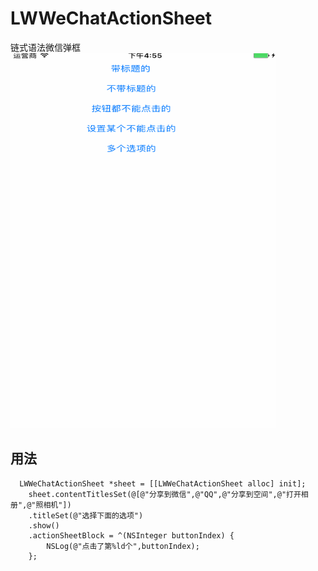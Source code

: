 # LWWeChatActionSheet
链式语法微信弹框
<br>
<img height="600" width = "425" src="https://github.com/zombieEnginner/LWWeChatActionSheet/blob/master/效果.gif"/>

## 用法
```objc
  LWWeChatActionSheet *sheet = [[LWWeChatActionSheet alloc] init];
    sheet.contentTitlesSet(@[@"分享到微信",@"QQ",@"分享到空间",@"打开相册",@"照相机"])
    .titleSet(@"选择下面的选项")
    .show()
    .actionSheetBlock = ^(NSInteger buttonIndex) {
        NSLog(@"点击了第%ld个",buttonIndex);
    };
```
